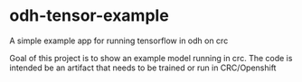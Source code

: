# odh-tensor-example
A simple example app for running tensorflow in odh on crc

Goal of this project is to show an example model running in crc.
The code is intended be an artifact that needs to be trained or run in CRC/Openshift